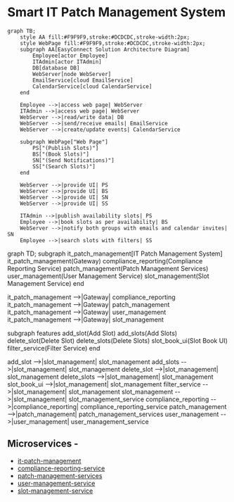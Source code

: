 # Smart IT Patch Management System

```mermaid
graph TB;
    style AA fill:#F9F9F9,stroke:#DCDCDC,stroke-width:2px;
    style WebPage fill:#F9F9F9,stroke:#DCDCDC,stroke-width:2px;
    subgraph AA[EasyConnect Solution Architecture Diagram]
        Employee[actor Employee]
        ITAdmin[actor ITAdmin]
        DB[database DB]
        WebServer[node WebServer]
        EmailService[cloud EmailService]
        CalendarService[cloud CalendarService]
    end

    Employee -->|access web page| WebServer
    ITAdmin -->|access web page| WebServer
    WebServer -->|read/write data| DB
    WebServer -->|send/receive emails| EmailService
    WebServer -->|create/update events| CalendarService

    subgraph WebPage["Web Page"]
        PS["(Publish Slots)"]
        BS["(Book Slots)"]
        SN["(Send Notifications)"]
        SS["(Search Slots)"]
    end

    WebServer -->|provide UI| PS
    WebServer -->|provide UI| BS
    WebServer -->|provide UI| SN
    WebServer -->|provide UI| SS

    ITAdmin -->|publish availability slots| PS
    Employee -->|book slots as per availability| BS
    WebServer -->|notify both groups with emails and calendar invites| SN
    Employee -->|search slots with filters| SS
```




graph TD;
  subgraph it_patch_management[IT Patch Management System]
    it_patch_management(Gateway)
    compliance_reporting(Compliance Reporting Service)
    patch_management(Patch Management Services)
    user_management(User Management Service)
    slot_management(Slot Management Service)
  end

  it_patch_management -->|Gateway| compliance_reporting
  it_patch_management -->|Gateway| patch_management
  it_patch_management -->|Gateway| user_management
  it_patch_management -->|Gateway| slot_management

  subgraph features
    add_slot(Add Slot)
    add_slots(Add Slots)
    delete_slot(Delete Slot)
    delete_slots(Delete Slots)
    slot_book_ui(Slot Book UI)
    filter_service(Filter Service)
  end

  add_slot -->|slot_management| slot_management
  add_slots -->|slot_management| slot_management
  delete_slot -->|slot_management| slot_management
  delete_slots -->|slot_management| slot_management
  slot_book_ui -->|slot_management| slot_management
  filter_service -->|slot_management| slot_management
  slot_management -->|slot_management| slot_management_service
  compliance_reporting -->|compliance_reporting| compliance_reporting_service
  patch_management -->|patch_management| patch_management_services
  user_management -->|user_management| user_management_service



## Microservices -    
 -  [it-patch-management](https://github.com/jdk-world/it-patch-management)    
 -  [compliance-reporting-service](https://github.com/jdk-world/compliance-reporting-service)       
 -  [patch-management-services](https://github.com/jdk-world/patch-management-services)       
 -  [user-management-service](https://github.com/jdk-world/user-management-service)   
 -  [slot-management-service](https://github.com/jdk-world/slot-management-service)    



